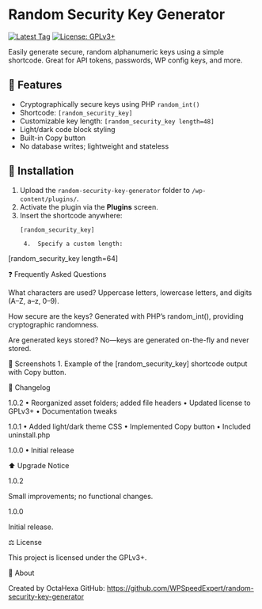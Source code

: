 # Random Security Key Generator

[![Latest Tag](https://img.shields.io/github/v/tag/WPSpeedExpert/random-security-key-generator?sort=semver)](https://github.com/WPSpeedExpert/random-security-key-generator/releases)
[![License: GPLv3+](https://img.shields.io/badge/license-GPLv3%2B-blue.svg)](https://www.gnu.org/licenses/gpl-3.0.html)

Easily generate secure, random alphanumeric keys using a simple shortcode. Great for API tokens, passwords, WP config keys, and more.

## 🔹 Features

- Cryptographically secure keys using PHP `random_int()`
- Shortcode: `[random_security_key]`
- Customizable key length: `[random_security_key length=48]`
- Light/dark code block styling  
- Built-in Copy button  
- No database writes; lightweight and stateless

## 🚀 Installation

1. Upload the `random-security-key-generator` folder to `/wp-content/plugins/`.  
2. Activate the plugin via the **Plugins** screen.  
3. Insert the shortcode anywhere:
   ```shortcode
   [random_security_key]

	4.	Specify a custom length:

[random_security_key length=64]



❓ Frequently Asked Questions

What characters are used?
Uppercase letters, lowercase letters, and digits (A–Z, a–z, 0–9).

How secure are the keys?
Generated with PHP’s random_int(), providing cryptographic randomness.

Are generated keys stored?
No—keys are generated on-the-fly and never stored.

📸 Screenshots
	1.	Example of the [random_security_key] shortcode output with Copy button.

📝 Changelog

1.0.2
	•	Reorganized asset folders; added file headers
	•	Updated license to GPLv3+
	•	Documentation tweaks

1.0.1
	•	Added light/dark theme CSS
	•	Implemented Copy button
	•	Included uninstall.php

1.0.0
	•	Initial release

⬆️ Upgrade Notice

1.0.2

Small improvements; no functional changes.

1.0.0

Initial release.

⚖️ License

This project is licensed under the GPLv3+.

🧠 About

Created by OctaHexa
GitHub: https://github.com/WPSpeedExpert/random-security-key-generator
